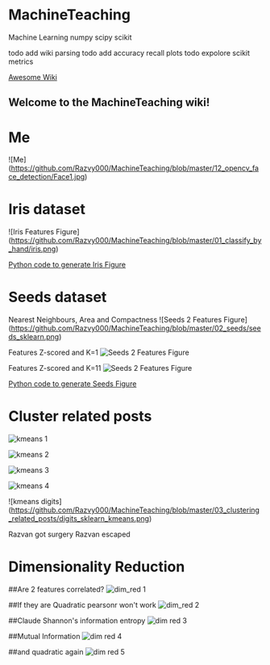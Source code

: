# MachineTeaching
Machine Learning numpy scipy scikit

todo add wiki parsing
todo add accuracy recall plots
todo expolore scikit metrics

[Awesome Wiki](https://github.com/Razvy000/MachineTeaching/wiki)
## Welcome to the MachineTeaching wiki!

# Me
![Me]
(https://github.com/Razvy000/MachineTeaching/blob/master/12_opencv_face_detection/Face1.jpg)

# Iris dataset
![Iris Features Figure]
(https://github.com/Razvy000/MachineTeaching/blob/master/01_classify_by_hand/iris.png)

[Python code to generate Iris Figure](https://github.com/Razvy000/MachineTeaching/blob/master/01_classify_by_hand/a_iris_figure.py)

# Seeds dataset
Nearest Neighbours, Area and Compactness
![Seeds 2 Features Figure]
(https://github.com/Razvy000/MachineTeaching/blob/master/02_seeds/seeds_sklearn.png)

Features Z-scored and K=1
![Seeds 2 Features Figure](https://github.com/Razvy000/MachineTeaching/blob/master/02_seeds/seeds_sklearn_zscored.png)

Features Z-scored and K=11
![Seeds 2 Features Figure](https://github.com/Razvy000/MachineTeaching/blob/master/02_seeds/seeds_sklearn_11neighbours.png)


[Python code to generate Seeds Figure](https://github.com/Razvy000/MachineTeaching/blob/master/02_seeds/a_seeds_figure_sklearn.py)

# Cluster related posts
![kmeans 1](https://github.com/Razvy000/MachineTeaching/blob/master/03_clustering_related_posts/sklean_kmeans_step_by_step1.png)

![kmeans 2](https://github.com/Razvy000/MachineTeaching/blob/master/03_clustering_related_posts/sklean_kmeans_step_by_step2.png)

![kmeans 3](https://github.com/Razvy000/MachineTeaching/blob/master/03_clustering_related_posts/sklean_kmeans_step_by_step3.png)

![kmeans 4](https://github.com/Razvy000/MachineTeaching/blob/master/03_clustering_related_posts/sklean_kmeans_step_by_step4.png)

![kmeans digits]
(https://github.com/Razvy000/MachineTeaching/blob/master/03_clustering_related_posts/digits_sklearn_kmeans.png)




Razvan got surgery
Razvan escaped


# Dimensionality Reduction

##Are 2 features correlated?
![dim_red 1](https://github.com/Razvy000/MachineTeaching/blob/master/11_dimensionality_reduction/charts/a_correlation_pearsonr_1_linear_ok.png)

##If they are Quadratic pearsonr won't work
![dim_red 2](https://github.com/Razvy000/MachineTeaching/blob/master/11_dimensionality_reduction/charts/a_correlation_pearsonr_2_quad_bad.png)

##Claude Shannon's information entropy
![dim red 3](https://github.com/Razvy000/MachineTeaching/blob/master/11_dimensionality_reduction/charts/b_entropy_coin.png)

##Mutual Information
![dim red 4](https://github.com/Razvy000/MachineTeaching/blob/master/11_dimensionality_reduction/charts/c_mutual_information_1_ok.png)

##and quadratic again
![dim red 5](https://github.com/Razvy000/MachineTeaching/blob/master/11_dimensionality_reduction/charts/c_mutual_information_2_ok.png)
